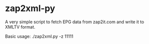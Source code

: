 # zap2xml-py
A very simple script to fetch EPG data from zap2it.com and write it to XMLTV format.

Basic usage:
./zap2xml.py -z 11111
